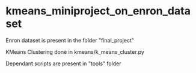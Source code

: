 # kmeans_miniproject_on_enron_dataset

Enron dataset is present in the folder "final_project"

KMeans Clustering done in kmeans/k_means_cluster.py

Dependant scripts are present in "tools" folder
